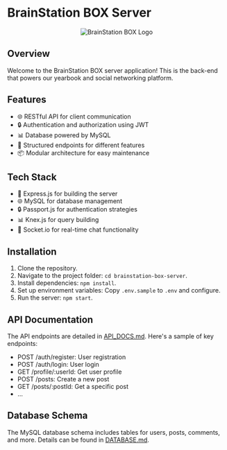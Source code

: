 # BrainStation BOX Server

<div align="center">
  <img src="your-logo.png" alt="BrainStation BOX Logo">
</div>

## Overview

Welcome to the BrainStation BOX server application! This is the back-end that powers our yearbook and social networking platform.

## Features

- 🌐 RESTful API for client communication
- 🔒 Authentication and authorization using JWT
- 📊 Database powered by MySQL
- 📁 Structured endpoints for different features
- 📦 Modular architecture for easy maintenance

## Tech Stack

- 🚀 Express.js for building the server
- 🌐 MySQL for database management
- 🔒 Passport.js for authentication strategies
- 📊 Knex.js for query building
- 💬 Socket.io for real-time chat functionality

## Installation

1. Clone the repository.
2. Navigate to the project folder: `cd brainstation-box-server`.
3. Install dependencies: `npm install`.
4. Set up environment variables: Copy `.env.sample` to `.env` and configure.
5. Run the server: `npm start`.

## API Documentation

The API endpoints are detailed in [API_DOCS.md](API_DOCS.md). Here's a sample of key endpoints:

- POST /auth/register: User registration
- POST /auth/login: User login
- GET /profile/:userId: Get user profile
- POST /posts: Create a new post
- GET /posts/:postId: Get a specific post
- ...

## Database Schema

The MySQL database schema includes tables for users, posts, comments, and more. Details can be found in [DATABASE.md](DATABASE.md).
